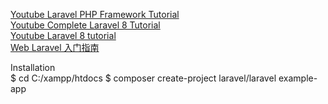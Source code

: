 

[Youtube Laravel PHP Framework Tutorial](https://www.youtube.com/watch?v=ImtZ5yENzgE&ab_channel=freeCodeCamp.org)    
[Youtube Complete Laravel 8 Tutorial](https://www.youtube.com/watch?v=376vZ1wNYPA&ab_channel=CodeWithDary)   
[Youtube Laravel 8 tutorial](https://www.youtube.com/watch?v=0urHFBFHsLc&list=PL8p2I9GklV46dciS4GDzBFHBi0JVIbnzT&ab_channel=CodeStepByStep)   
[Web Laravel 入门指南](https://learnku.com/laravel/wikis/7227)    




Installation    
$ cd C:/xampp/htdocs
$ composer create-project laravel/laravel example-app   


